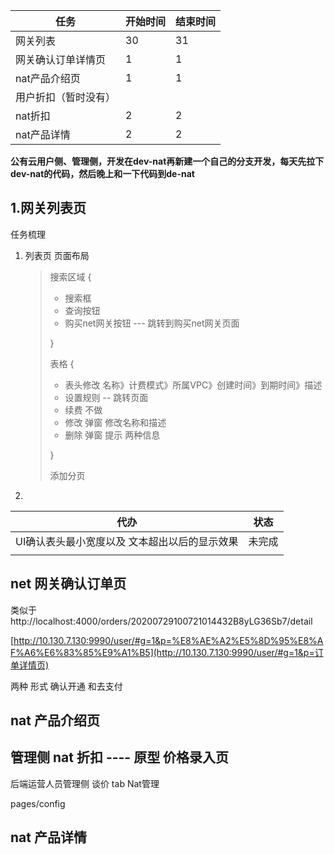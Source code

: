 | 任务                 | 开始时间 | 结束时间 |
| -------------------- | -------- | -------- |
| 网关列表             | 30       | 31       |
| 网关确认订单详情页   | 1        | 1        |
| nat产品介绍页        | 1        | 1        |
| 用户折扣（暂时没有） |          |          |
| nat折扣              | 2        | 2        |
| nat产品详情          | 2        | 2        |

**公有云用户侧、管理侧，开发在dev-nat再新建一个自己的分支开发，每天先拉下dev-nat的代码，然后晚上和一下代码到de-nat**



## 1.网关列表页



任务梳理

1. 列表页 页面布局

   > 搜索区域  {
   >
   > + 搜索框 
   > + 查询按钮 
   > + 购买net网关按钮 ---  跳转到购买net网关页面
   >
   > }
   >
   > 表格  {
   >
   > + 表头修改  名称》计费模式》所属VPC》创建时间》到期时间》描述
   > + 设置规则  --  跳转页面  
   > + 续费 不做 
   > + 修改  弹窗  修改名称和描述
   > + 删除 弹窗 提示 两种信息
   >
   > }
   >
   > 添加分页

2. 

| 代办                                          | 状态   |
| --------------------------------------------- | ------ |
| UI确认表头最小宽度以及 文本超出以后的显示效果 | 未完成 |
|                                               |        |



## net 网关确认订单页

类似于 http://localhost:4000/orders/20200729100721014432B8yLG36Sb7/detail

[http://10.130.7.130:9990/user/#g=1&p=%E8%AE%A2%E5%8D%95%E8%AF%A6%E6%83%85%E9%A1%B5](http://10.130.7.130:9990/user/#g=1&p=订单详情页)

两种 形式 确认开通 和去支付

## nat 产品介绍页

## 管理侧 nat 折扣   ----  原型 价格录入页

后端运营人员管理侧  谈价 tab Nat管理

pages/config

## nat 产品详情

